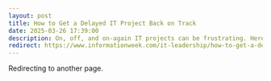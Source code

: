 ```yaml
---
layout: post
title: How to Get a Delayed IT Project Back on Track
date: 2025-03-26 17:39:00
description: On, off, and on-again IT projects can be frustrating. Here's how to get a renewed initiative back up to speed, efficiently and quickly.
redirect: https://www.informationweek.com/it-leadership/how-to-get-a-delayed-it-project-back-on-track
---
```


Redirecting to another page.
